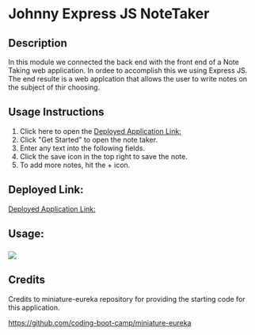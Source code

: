 # Johnny Express JS NoteTaker

## Description
In this module we connected the back end with the front end of a Note Taking web application. In ordee to accomplish this we using Express JS. The end resulte is a web applcation that allows the user to write notes on the subject of thir choosing. 


## Usage Instructions
1. Click here to open the [Deployed Application Link:](https://pure-dusk-28456-acfa92207de7.herokuapp.com/)
2. Click "Get Started" to open the note taker.
3. Enter any text into the following fields.
4. Click the save icon in the top right to save the note.
5. To add more notes, hit the + icon.

## Deployed Link:
[Deployed Application Link:](https://pure-dusk-28456-acfa92207de7.herokuapp.com/)


## Usage:
###
![](/public/assets/images/App.gif)

##  Credits
Credits to miniature-eureka repository for providing the starting code for this application. 

https://github.com/coding-boot-camp/miniature-eureka







